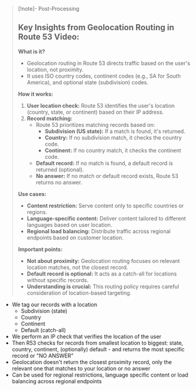 
>[!note]- Post-Processing
>## Key Insights from Geolocation Routing in Route 53 Video:
>
>**What is it?**
>
>* Geolocation routing in Route 53 directs traffic based on the user's location, not proximity.
>* It uses ISO country codes, continent codes (e.g., SA for South America), and optional state (subdivision) codes.
>
>**How it works:**
>
>1. **User location check:** Route 53 identifies the user's location (country, state, or continent) based on their IP address.
>2. **Record matching:**
>    * Route 53 prioritizes matching records based on:
>        * **Subdivision (US state):** If a match is found, it's returned.
>        * **Country:** If no subdivision match, it checks the country code.
>        * **Continent:** If no country match, it checks the continent code.
>    * **Default record:** If no match is found, a default record is returned (optional).
>    * **No answer:** If no match or default record exists, Route 53 returns no answer.
>
>**Use cases:**
>
>* **Content restriction:** Serve content only to specific countries or regions.
>* **Language-specific content:** Deliver content tailored to different languages based on user location.
>* **Regional load balancing:** Distribute traffic across regional endpoints based on customer location.
>
>**Important points:**
>
>* **Not about proximity:** Geolocation routing focuses on relevant location matches, not the closest record.
>* **Default record is optional:** It acts as a catch-all for locations without specific records.
>* **Understanding is crucial:** This routing policy requires careful consideration of location-based targeting.
>
>
>

- We tag our records with a location 
	- Subdivision (state)
	- Country
	- Continent
	- Default (catch-all)
- We perform an IP check that verifies the location of the user
- Then R53 checks for records from smallest location to biggest: state, country, continent, (optionally) default - and returns the most specific record or "NO ANSWER"
- Geolocation doesn't return the closest proximity record, only the relevant one that matches to your location or no answer
- Can be used for regional restrictions, language specific content or load balancing across regional endpoints

